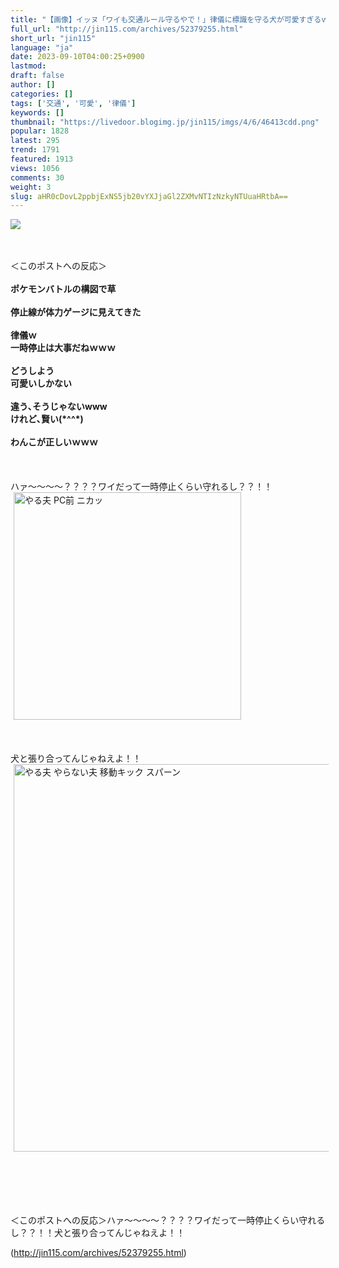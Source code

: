 ```yaml
---
title: "【画像】イッヌ「ワイも交通ルール守るやで！」律儀に標識を守る犬が可愛すぎるｗｗｗ : オレ的ゲーム速報＠刃"
full_url: "http://jin115.com/archives/52379255.html"
short_url: "jin115"
language: "ja"
date: 2023-09-10T04:00:25+0900
lastmod: 
draft: false
author: []
categories: []
tags: ['交通', '可愛', '律儀']
keywords: []
thumbnail: "https://livedoor.blogimg.jp/jin115/imgs/4/6/46413cdd.png"
popular: 1828
latest: 295
trend: 1791
featured: 1913
views: 1056
comments: 30
weight: 3
slug: aHR0cDovL2ppbjExNS5jb20vYXJjaGl2ZXMvNTIzNzkyNTUuaHRtbA==
---
```


![](https://livedoor.blogimg.jp/jin115/imgs/4/6/46413cdd.png)

<div><a name='more'></a> <br> <br> ＜このポストへの反応＞<br> <br> <b>ポケモンバトルの構図で草</b><br> <br> <b>停止線が体力ゲージに見えてきた</b><br> <br> <b>律儀ｗ<br> 一時停止は大事だねｗｗｗ</b><br> <br> <b>どうしよう<br> 可愛いしかない</b><br> <br> <b>違う､そうじゃないwww<br> けれど､賢い(*^^*)</b><br> <br> <b>わんこが正しいｗｗｗ</b><br> <br> <br> <br> ハァ〜〜〜〜？？？？ワイだって一時停止くらい守れるし？？！！<br> <img src='https://livedoor.blogimg.jp/jin115/imgs/e/a/ea68df4e.gif' alt='やる夫 PC前 ニカッ' width='364' border='0' hspace='5' class='pict'><br> <br> <br> <br> 犬と張り合ってんじゃねえよ！！<br> <img src='https://livedoor.blogimg.jp/jin115/imgs/5/3/53401f5a.gif' alt='やる夫 やらない夫 移動キック スパーン' width='620' border='0' hspace='5' class='pict'><br> <br> <br> <br> <br> <br> <p>＜このポストへの反応＞ハァ〜〜〜〜？？？？ワイだって一時停止くらい守れるし？？！！犬と張り合ってんじゃねえよ！！</p></div>

(http://jin115.com/archives/52379255.html)
